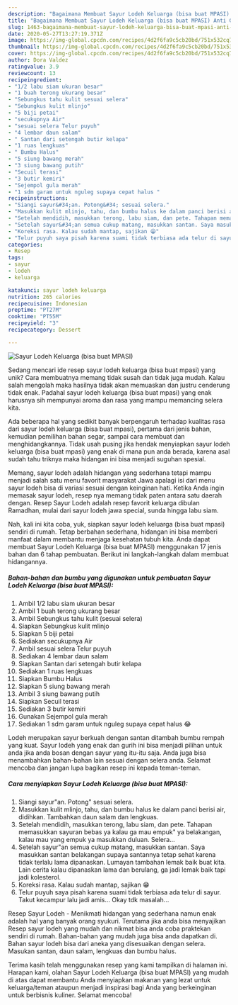 ```yaml
---
description: "Bagaimana Membuat Sayur Lodeh Keluarga (bisa buat MPASI) Anti Gagal"
title: "Bagaimana Membuat Sayur Lodeh Keluarga (bisa buat MPASI) Anti Gagal"
slug: 1463-bagaimana-membuat-sayur-lodeh-keluarga-bisa-buat-mpasi-anti-gagal
date: 2020-05-27T13:27:19.371Z
image: https://img-global.cpcdn.com/recipes/4d2f6fa9c5cb20bd/751x532cq70/sayur-lodeh-keluarga-bisa-buat-mpasi-foto-resep-utama.jpg
thumbnail: https://img-global.cpcdn.com/recipes/4d2f6fa9c5cb20bd/751x532cq70/sayur-lodeh-keluarga-bisa-buat-mpasi-foto-resep-utama.jpg
cover: https://img-global.cpcdn.com/recipes/4d2f6fa9c5cb20bd/751x532cq70/sayur-lodeh-keluarga-bisa-buat-mpasi-foto-resep-utama.jpg
author: Dora Valdez
ratingvalue: 3.9
reviewcount: 13
recipeingredient:
- "1/2 labu siam ukuran besar"
- "1 buah terong ukurang besar"
- "Sebungkus tahu kulit sesuai selera"
- "Sebungkus kulit mlinjo"
- "5 biji petai"
- "secukupnya Air"
- "sesuai selera Telur puyuh"
- "4 lembar daun salam"
- " Santan dari setengah butir kelapa"
- "1 ruas lengkuas"
- " Bumbu Halus"
- "5 siung bawang merah"
- "3 siung bawang putih"
- "Secuil terasi"
- "3 butir kemiri"
- "Sejempol gula merah"
- "1 sdm garam untuk nguleg supaya cepat halus "
recipeinstructions:
- "Siangi sayur&#34;an. Potong&#34; sesuai selera."
- "Masukkan kulit mlinjo, tahu, dan bumbu halus ke dalam panci berisi air, didihkan. Tambahkan daun salam dan lengkuas."
- "Setelah mendidih, masukkan terong, labu siam, dan pete. Tahapan memasukkan sayuran bebas ya kalau ga mau empuk&#34; ya belakangan, kalau mau yang empuk ya masukkan duluan. Selera..."
- "Setelah sayur&#34;an semua cukup matang, masukkan santan. Saya masukkan santan belakangan supaya santannya tetap sehat karena tidak terlalu lama dipanaskan. Lumayan tambahan lemak baik buat kita. Lain cerita kalau dipanaskan lama dan berulang, ga jadi lemak baik tapi jadi kolesterol."
- "Koreksi rasa. Kalau sudah mantap, sajikan 😁"
- "Telur puyuh saya pisah karena suami tidak terbiasa ada telur di sayur. Takut kecampur lalu jadi amis... Okay tdk masalah..."
categories:
- Resep
tags:
- sayur
- lodeh
- keluarga

katakunci: sayur lodeh keluarga 
nutrition: 265 calories
recipecuisine: Indonesian
preptime: "PT27M"
cooktime: "PT55M"
recipeyield: "3"
recipecategory: Dessert

---
```



![Sayur Lodeh Keluarga (bisa buat MPASI)](https://img-global.cpcdn.com/recipes/4d2f6fa9c5cb20bd/751x532cq70/sayur-lodeh-keluarga-bisa-buat-mpasi-foto-resep-utama.jpg)

Sedang mencari ide resep sayur lodeh keluarga (bisa buat mpasi) yang unik? Cara membuatnya memang tidak susah dan tidak juga mudah. Kalau salah mengolah maka hasilnya tidak akan memuaskan dan justru cenderung tidak enak. Padahal sayur lodeh keluarga (bisa buat mpasi) yang enak harusnya sih mempunyai aroma dan rasa yang mampu memancing selera kita.

Ada beberapa hal yang sedikit banyak berpengaruh terhadap kualitas rasa dari sayur lodeh keluarga (bisa buat mpasi), pertama dari jenis bahan, kemudian pemilihan bahan segar, sampai cara membuat dan menghidangkannya. Tidak usah pusing jika hendak menyiapkan sayur lodeh keluarga (bisa buat mpasi) yang enak di mana pun anda berada, karena asal sudah tahu triknya maka hidangan ini bisa menjadi suguhan spesial.

Memang, sayur lodeh adalah hidangan yang sederhana tetapi mampu menjadi salah satu menu favorit masyarakat Jawa apalagi isi dari menu sayur lodeh bisa di variasi sesuai dengan keinginan hati. Ketika Anda ingin memasak sayur lodeh, resep nya memang tidak paten antara satu daerah dengan. Resep Sayur Lodeh adalah resep favorit keluarga dibulan Ramadhan, mulai dari sayur lodeh jawa special, sunda hingga labu siam.


Nah, kali ini kita coba, yuk, siapkan sayur lodeh keluarga (bisa buat mpasi) sendiri di rumah. Tetap berbahan sederhana, hidangan ini bisa memberi manfaat dalam membantu menjaga kesehatan tubuh kita. Anda dapat membuat Sayur Lodeh Keluarga (bisa buat MPASI) menggunakan 17 jenis bahan dan 6 tahap pembuatan. Berikut ini langkah-langkah dalam membuat hidangannya.

<!--inarticleads1-->

##### Bahan-bahan dan bumbu yang digunakan untuk pembuatan Sayur Lodeh Keluarga (bisa buat MPASI):

1. Ambil 1/2 labu siam ukuran besar
1. Ambil 1 buah terong ukurang besar
1. Ambil Sebungkus tahu kulit (sesuai selera)
1. Siapkan Sebungkus kulit mlinjo
1. Siapkan 5 biji petai
1. Sediakan secukupnya Air
1. Ambil sesuai selera Telur puyuh
1. Sediakan 4 lembar daun salam
1. Siapkan  Santan dari setengah butir kelapa
1. Sediakan 1 ruas lengkuas
1. Siapkan  Bumbu Halus
1. Siapkan 5 siung bawang merah
1. Ambil 3 siung bawang putih
1. Siapkan Secuil terasi
1. Sediakan 3 butir kemiri
1. Gunakan Sejempol gula merah
1. Sediakan 1 sdm garam untuk nguleg supaya cepat halus 😂


Lodeh merupakan sayur berkuah dengan santan ditambah bumbu rempah yang kuat. Sayur lodeh yang enak dan gurih ini bisa menjadi pilihan untuk anda jika anda bosan dengan sayur yang itu-itu saja. Anda juga bisa menambahkan bahan-bahan lain sesuai dengan selera anda. Selamat mencoba dan jangan lupa bagikan resep ini kepada teman-teman. 

<!--inarticleads2-->

##### Cara menyiapkan Sayur Lodeh Keluarga (bisa buat MPASI):

1. Siangi sayur&#34;an. Potong&#34; sesuai selera.
1. Masukkan kulit mlinjo, tahu, dan bumbu halus ke dalam panci berisi air, didihkan. Tambahkan daun salam dan lengkuas.
1. Setelah mendidih, masukkan terong, labu siam, dan pete. Tahapan memasukkan sayuran bebas ya kalau ga mau empuk&#34; ya belakangan, kalau mau yang empuk ya masukkan duluan. Selera...
1. Setelah sayur&#34;an semua cukup matang, masukkan santan. Saya masukkan santan belakangan supaya santannya tetap sehat karena tidak terlalu lama dipanaskan. Lumayan tambahan lemak baik buat kita. Lain cerita kalau dipanaskan lama dan berulang, ga jadi lemak baik tapi jadi kolesterol.
1. Koreksi rasa. Kalau sudah mantap, sajikan 😁
1. Telur puyuh saya pisah karena suami tidak terbiasa ada telur di sayur. Takut kecampur lalu jadi amis... Okay tdk masalah...


Resep Sayur Lodeh - Menikmati hidangan yang sederhana namun enak adalah hal yang banyak orang syukuri. Terutama jika anda bisa menyajikan Resep sayur lodeh yang mudah dan nikmat bisa anda coba praktekan sendiri di rumah. Bahan-bahan yang mudah juga bisa anda dapatkan di. Bahan sayur lodeh bisa dari aneka yang disesuaikan dengan selera. Masukan santan, daun salam, lengkuas dan bumbu halus. 

Terima kasih telah menggunakan resep yang kami tampilkan di halaman ini. Harapan kami, olahan Sayur Lodeh Keluarga (bisa buat MPASI) yang mudah di atas dapat membantu Anda menyiapkan makanan yang lezat untuk keluarga/teman ataupun menjadi inspirasi bagi Anda yang berkeinginan untuk berbisnis kuliner. Selamat mencoba!
